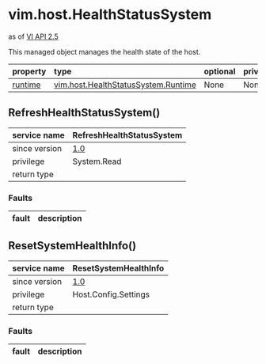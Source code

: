 vim.host.HealthStatusSystem
===========================
as of [VI API 2.5](vim.version.md#vim.version.version2)


This managed object manages the health state of the host.

| property | type | optional | priv | desc |
|:---------|:-----|:---------|:-----|:-----|
| <a href='runtime'>runtime</a> | [vim.host.HealthStatusSystem.Runtime](vim.host.HealthStatusSystem.Runtime.md "vim.host.HealthStatusSystem.Runtime") | None | None |  |


RefreshHealthStatusSystem()
---------------------------

| service name | RefreshHealthStatusSystem |
|:--|:--|
| since version | [1.0](vim.version.md#vim.version.version2) |
| privilege    | System.Read |
| return type |  |
### Faults
| fault | description |
|:------|:------------|




ResetSystemHealthInfo()
-----------------------

| service name | ResetSystemHealthInfo |
|:--|:--|
| since version | [1.0](vim.version.md#vim.version.version2) |
| privilege    | Host.Config.Settings |
| return type |  |
### Faults
| fault | description |
|:------|:------------|




